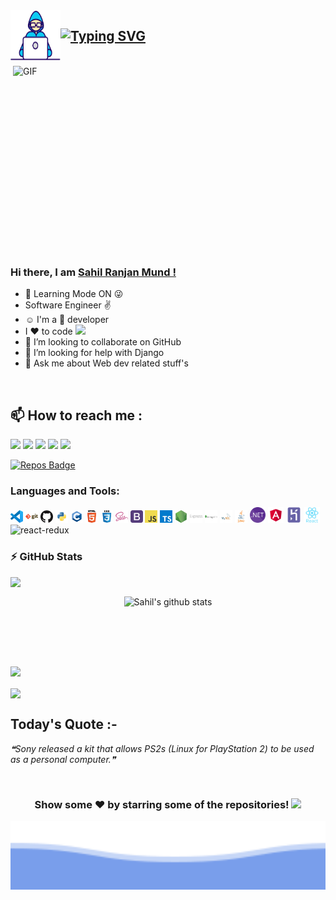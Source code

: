 <img align="left" width="80" height="80"  src="https://github.com/AkashSingh3031/AkashSingh3031/blob/main/images/Developer.gif">

## [![Typing SVG](https://readme-typing-svg.demolab.com?font=Fira+Code&weight=700&size=22&pause=1000&color=EE25F7&width=435&lines=Welcome+to+My+Github)](https://git.io/typing-svg)

<br>
<img align="right" alt="GIF" src="https://github.com/abhisheknaiidu/abhisheknaiidu/blob/master/code.gif?raw=true" width="500" height="320" />

### Hi there, I am [Sahil Ranjan Mund !]() 
<!-- <img src="https://media.giphy.com/media/hvRJCLFzcasrR4ia7z/giphy.gif"> -->

- 🌱 Learning Mode ON :stuck_out_tongue_winking_eye: 
-  Software Engineer   :v:
- :relaxed: I'm a 🚀 developer 
- I ❤️ to code <img src="https://media.giphy.com/media/WUlplcMpOCEmTGBtBW/giphy.gif" width="30"/>
- 👯 I’m looking to collaborate on GitHub
- 🤔 I’m looking for help with Django
- 💬 Ask me about Web dev related stuff's

<br>

## :mailbox: How to reach me : 

[<img src="https://img.icons8.com/bubbles/50/000000/gmail.png"/>](mailto:msahilranjan@gmail.com)
[<img target="_blank" src="https://img.icons8.com/bubbles/50/000000/linkedin.png"/>](https://www.linkedin.com/in/sahil-ranjan-mund-975997196/)
[<img target="_blank" src="https://img.icons8.com/bubbles/50/000000/github.png">](https://www.github.com/SahilMund/)
[<img target="_blank" src="https://img.icons8.com/bubbles/50/000000/twitter.png"/>](https://twitter.com/sahil_mund/)
[<img target="_blank" src="https://img.icons8.com/bubbles/50/000000/instagram-new.png"/>](https://www.instagram.com/_sahil_ranjan_/)

[![Repos Badge](https://badges.pufler.dev/repos/SahilMund?logo=github)](https://github.com/SahilMund?tab=repositories)

### Languages and Tools: 
<code><img height="20" src="https://raw.githubusercontent.com/github/explore/80688e429a7d4ef2fca1e82350fe8e3517d3494d/topics/visual-studio-code/visual-studio-code.png"></code>
<code><img height="20" src="https://raw.githubusercontent.com/github/explore/80688e429a7d4ef2fca1e82350fe8e3517d3494d/topics/git/git.png"></code>
<code><img height="20" src="https://raw.githubusercontent.com/github/explore/78df643247d429f6cc873026c0622819ad797942/topics/github/github.png"></code>
<code><img height="20" src="https://raw.githubusercontent.com/github/explore/80688e429a7d4ef2fca1e82350fe8e3517d3494d/topics/python/python.png"></code>
<code><img height="20" src="https://raw.githubusercontent.com/github/explore/80688e429a7d4ef2fca1e82350fe8e3517d3494d/topics/c/c.png"></code>
<code><img height="20" src="https://raw.githubusercontent.com/github/explore/80688e429a7d4ef2fca1e82350fe8e3517d3494d/topics/html/html.png"></code>
<code><img height="20" src="https://raw.githubusercontent.com/github/explore/80688e429a7d4ef2fca1e82350fe8e3517d3494d/topics/css/css.png"></code>
<code><img height="20" src="https://raw.githubusercontent.com/github/explore/80688e429a7d4ef2fca1e82350fe8e3517d3494d/topics/sass/sass.png"></code>
<code><img height="20" src="https://raw.githubusercontent.com/github/explore/80688e429a7d4ef2fca1e82350fe8e3517d3494d/topics/bootstrap/bootstrap.png"></code>
<code><img height="20" src="https://raw.githubusercontent.com/github/explore/80688e429a7d4ef2fca1e82350fe8e3517d3494d/topics/javascript/javascript.png"></code>
<code><img height="20" src="https://raw.githubusercontent.com/github/explore/80688e429a7d4ef2fca1e82350fe8e3517d3494d/topics/typescript/typescript.png"></code>
<code><img height="20" src="https://raw.githubusercontent.com/github/explore/80688e429a7d4ef2fca1e82350fe8e3517d3494d/topics/nodejs/nodejs.png"></code> 
<code><img height="20" src="https://raw.githubusercontent.com/github/explore/80688e429a7d4ef2fca1e82350fe8e3517d3494d/topics/express/express.png"></code>
<code><img height="20" src="https://raw.githubusercontent.com/github/explore/80688e429a7d4ef2fca1e82350fe8e3517d3494d/topics/mongodb/mongodb.png"></code>
<code><img height="20" src="https://raw.githubusercontent.com/github/explore/80688e429a7d4ef2fca1e82350fe8e3517d3494d/topics/mysql/mysql.png"></code>
<code><img height="20" src="https://raw.githubusercontent.com/github/explore/80688e429a7d4ef2fca1e82350fe8e3517d3494d/topics/java/java.png"></code>
<code><img  src="https://raw.githubusercontent.com/github/explore/80688e429a7d4ef2fca1e82350fe8e3517d3494d/topics/dotnet/dotnet.png" width="25" height="25"></code>
<code><img  src="https://raw.githubusercontent.com/github/explore/80688e429a7d4ef2fca1e82350fe8e3517d3494d/topics/angular/angular.png" width="25" height="25"></code>
<code><img src="https://raw.githubusercontent.com/devicons/devicon/master/icons/heroku/heroku-plain.svg" alt="heroku" width="25" height="25" /></code>
<code><img src="https://raw.githubusercontent.com/devicons/devicon/master/icons/react/react-original-wordmark.svg" alt="react" width="25" height="25" /></code>
<img src="https://raw.githubusercontent.com/reduxjs/redux/master/logo/logo.png" alt="react-redux" width="25" height="25" />

### :zap: GitHub Stats
<div>
<a href="https://github.com/SahilMund">
 <img align="left" src="https://github-readme-stats.vercel.app/api/top-langs/?username=SahilMund&theme=light&langs_count=5" />
</a>
<br>

<div align="center">
 
![Sahil's github stats](https://github-readme-stats.vercel.app/api?username=SahilMund&show_icons=true&theme=tokyonight)
 
</div>
<br>
</br>
</div>

<p align="center">&nbsp;

<img align="center" width="80%" src="https://github-readme-streak-stats.herokuapp.com/?user=SahilMund&theme=radical&custom_title=streak-stats&hide_border=true&layout=compact" /><br><br>
  <img align="center" width="80%" src="https://github-profile-summary-cards.vercel.app/api/cards/profile-details?username=SahilMund&theme=dracula" />
</p>

## Today's Quote :-

<!--STARTS_HERE_QUOTE_README-->
<i>❝Sony released a kit that allows PS2s (Linux for PlayStation 2) to be used as a personal computer.❞</i>
<!--ENDS_HERE_QUOTE_README-->

<div align="center">
 <br>
  
### Show some ❤️ by starring some of the repositories! <img src="https://media.giphy.com/media/LnQjpWaON8nhr21vNW/giphy.gif" width="60"> 
</div>

<img height="100%" alt="Bottom" width="100%" src="https://github.com/AkashSingh3031/AkashSingh3031/blob/main/images/bottom_header.svg"/>
